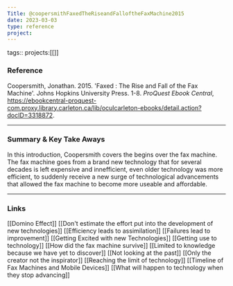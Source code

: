 ```yaml
---
Title: @coopersmithFaxedTheRiseandFalloftheFaxMachine2015
date: 2023-03-03
type: reference
project:
---
```


tags::
projects:[[]]

### Reference 

Coopersmith, Jonathan. 2015. 'Faxed : The Rise and Fall of the Fax Machine'. Johns Hopkins University Press. 1-8. _ProQuest Ebook Central_, https://ebookcentral-proquest-com.proxy.library.carleton.ca/lib/oculcarleton-ebooks/detail.action?docID=3318872.

---

### Summary & Key Take Aways

In this introduction, Coopersmith covers the begins over the fax machine. The fax machine goes from a brand new technology that for several decades is left expensive and innefficient, even older technology was more efficient, to suddenly receive a new surge of technological advancements that allowed the fax machine to become more useable and affordable.

--- 

### Links

[[Domino Effect]]
[[Don't estimate the effort put into the development of new technologies]]
[[Efficiency leads to assimilation]]
[[Failures lead to improvement]]
[[Getting Excited with new Technologies]]
[[Getting use to technology]]
[[How did the fax machine survive]]
[[Limited to knowledge because we have yet to discover]]
[[Not looking at the past]]
[[Only the creator not the inspirator]]
[[Reaching the limit of technology]]
[[Timeline of Fax Machines and Mobile Devices]]
[[What will happen to technology when they stop advancing]]